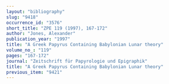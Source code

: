 ```yaml
---
layout: "bibliography"
slug: "9418"
occurrence_id: "3576"
short_title: "ZPE 119 (1997), 167-172"
author: "Jones, Alexander"
publication_year: "1997"
title: "A Greek Papyrus Containing Babylonian Lunar theory"
volume_no_: "119"
pages: "167-172"
journal: "Zeitschrift für Papyrologie und Epigraphik"
title: "A Greek Papyrus Containing Babylonian Lunar theory"
previous_item: "9421"
---
```

